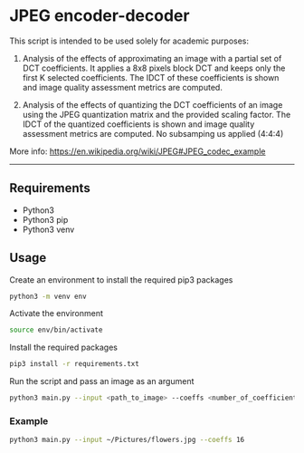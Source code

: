 # JPEG encoder-decoder
This script is intended to be used solely for academic purposes:

1. Analysis of the effects of approximating an image with a partial set of DCT coefficients. It applies a 8x8 pixels block DCT and keeps only the first K selected coefficients. The IDCT of these coefficients is shown and image quality assessment metrics are computed.

2. Analysis of the effects of quantizing the DCT coefficients of an image using the JPEG quantization matrix and the provided scaling factor. The IDCT of the quantized coefficients is shown and image quality assessment metrics are computed.
No subsamping us applied (4:4:4)

More info: https://en.wikipedia.org/wiki/JPEG#JPEG_codec_example

---

## Requirements
- Python3
- Python3 pip
- Python3 venv

## Usage

Create an environment to install the required pip3 packages

```bash
python3 -m venv env
```

Activate the environment

```bash
source env/bin/activate
```

Install the required packages

```bash
pip3 install -r requirements.txt
```

Run the script and pass an image as an argument

```bash
python3 main.py --input <path_to_image> --coeffs <number_of_coefficients>
```

### Example 

```bash
python3 main.py --input ~/Pictures/flowers.jpg --coeffs 16
```